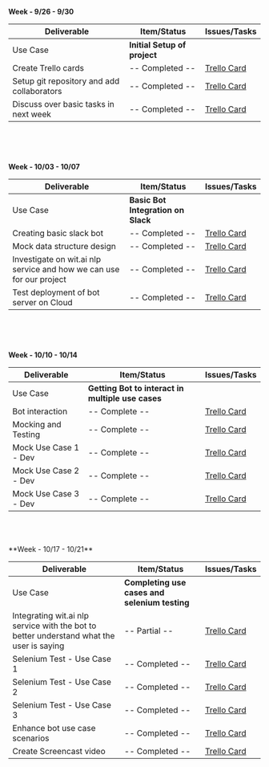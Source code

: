 **Week - 9/26 - 9/30**


| Deliverable   | Item/Status   |  Issues/Tasks
| ------------- | ------------  |  ------------
| Use Case      | **Initial Setup of project**          | &nbsp;
| Create Trello cards      | -- Completed --           |  [Trello Card](https://trello.com/c/qdVHLquO)
| Setup git repository and add collaborators      | -- Completed --             |  [Trello Card](https://trello.com/c/OUbUnJTa)
| Discuss over basic tasks in next week      | -- Completed --             |  [Trello Card](https://trello.com/c/Bt5ap6T9)



<br>
<br>
<br>

**Week - 10/03 - 10/07**


| Deliverable   | Item/Status   |  Issues/Tasks
| ------------- | ------------  |  ------------
| Use Case      | **Basic Bot Integration on Slack**          | &nbsp;
|   Creating basic slack bot    | -- Completed --            |  [Trello Card](https://trello.com/c/ZH9hMuRV)
| Mock data structure design      | -- Completed --             |  [Trello Card](https://trello.com/c/HxT5dTsW)
| Investigate on wit.ai nlp service and how we can use for our project      | -- Completed --            |  [Trello Card](https://trello.com/c/ZqBoB3Qd)
| Test deployment of bot server on Cloud | -- Completed -- | [Trello Card](https://trello.com/c/j287j20v)

<br>
<br>
<br>

**Week - 10/10 - 10/14**


| Deliverable   | Item/Status   |  Issues/Tasks
| ------------- | ------------  |  ------------
| Use Case      | **Getting Bot to interact in multiple use cases**          | &nbsp;
|  Bot interaction     | -- Complete --             |  [Trello Card](https://trello.com/c/0oqCFd6D)
| Mocking and Testing      | -- Complete --             |  [Trello Card](https://trello.com/c/Nn5pgsMM)
| Mock Use Case 1 - Dev      | -- Complete --             |  [Trello Card](https://trello.com/c/8Wn2OQVm)
| Mock Use Case 2 - Dev      | -- Complete --             |  [Trello Card](https://trello.com/c/o9qMTNfO)
| Mock Use Case 3 - Dev      | -- Complete --             |  [Trello Card](https://trello.com/c/y3EHgd1L)



<br>
<br>
<br>
**Week - 10/17 - 10/21**


| Deliverable   | Item/Status   |  Issues/Tasks
| ------------- | ------------  |  ------------
| Use Case      | **Completing use cases and selenium testing**          | &nbsp;
|Integrating wit.ai nlp service with the bot to better understand what the user is saying      | -- Partial --             |  [Trello Card](https://trello.com/c/Zy4PKUW0)
| Selenium Test - Use Case 1      | -- Completed --             |  [Trello Card](https://trello.com/c/eZqyoZ5d)
| Selenium Test - Use Case 2      | -- Completed --             |  [Trello Card](https://trello.com/c/4oBAW1Ld)
| Selenium Test - Use Case 3      |  -- Completed --             |  [Trello Card](https://trello.com/c/ukpadEW7)
| Enhance bot use case scenarios | -- Completed -- | [Trello Card](https://trello.com/c/fNXfdiXG)
| Create Screencast video | -- Completed -- | [Trello Card](https://trello.com/c/sYpVZwSm)
